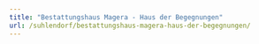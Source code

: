 ```yaml
---
title: "Bestattungshaus Magera - Haus der Begegnungen"
url: /suhlendorf/bestattungshaus-magera-haus-der-begegnungen/
---
```

